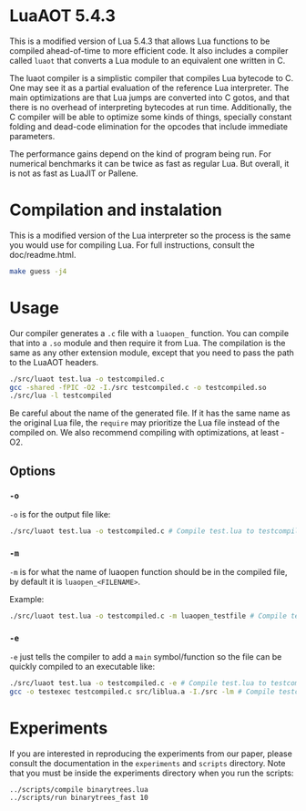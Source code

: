 # LuaAOT 5.4.3

This is a modified version of Lua 5.4.3 that allows Lua functions to be compiled ahead-of-time to more efficient code. It also includes a compiler called `luaot` that converts a Lua module to an equivalent one written in C.

The luaot compiler is a simplistic compiler that compiles Lua bytecode to C. One may see it as a partial evaluation of the reference Lua interpreter. The main optimizations are that Lua jumps are converted into C gotos, and that there is no overhead of interpreting bytecodes at run time. Additionally, the C compiler will be able to optimize some kinds of things, specially constant folding and dead-code elimination for the opcodes that include immediate parameters.

The performance gains depend on the kind of program being run. For numerical benchmarks it can be twice as fast as regular Lua. But overall, it is not as fast as LuaJIT or Pallene.

# Compilation and instalation

This is a modified version of the Lua interpreter so the process is the same you would use for compiling Lua. For full instructions, consult the doc/readme.html.
```bash
make guess -j4
```
# Usage

Our compiler generates a `.c` file with a `luaopen_` function. You can compile that into a `.so` module and then require it from Lua. The compilation is the same as any other extension module, except that you need to pass the path to the LuaAOT headers.
```bash
./src/luaot test.lua -o testcompiled.c
gcc -shared -fPIC -O2 -I./src testcompiled.c -o testcompiled.so
./src/lua -l testcompiled
```
Be careful about the name of the generated file. If it has the same name as the original Lua file, the `require` may prioritize the Lua file instead of the compiled on. We also recommend compiling with optimizations, at least -O2.

## Options
### `-o`
`-o` is for the output file like:
```bash
./src/luaot test.lua -o testcompiled.c # Compile test.lua to testcompiled.c
```
### `-m`
`-m` is for what the name of luaopen function should be in the compiled file, by default it is `luaopen_<FILENAME>`.

Example:
```bash
./src/luaot test.lua -o testcompiled.c -m luaopen_testfile # Compile test.lua to testcompiled.c with `luaopen_testfile` as the luaopen function
```
### `-e`
`-e` just tells the compiler to add a `main` symbol/function so the file can be quickly compiled to an executable like:
```bash
./src/luaot test.lua -o testcompiled.c -e # Compile test.lua to testcompiled.c and add a main func for compiling to executables
gcc -o testexec testcompiled.c src/liblua.a -I./src -lm # Compile testcompiled to an executable that will run the lua code
```
# Experiments

If you are interested in reproducing the experiments from our paper, please consult the documentation in the `experiments` and `scripts` directory. Note that you must be inside the experiments directory when you run the scripts:

    ../scripts/compile binarytrees.lua
    ../scripts/run binarytrees_fast 10

